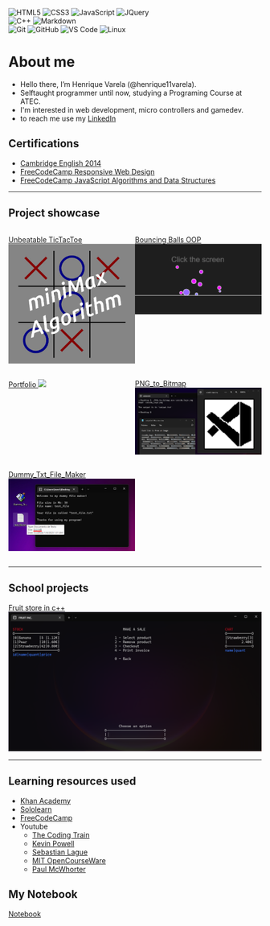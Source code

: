 <!-- <style>
  .icons{
    text-align: center;
  }

  .projects {
    display: grid;
    grid-template-columns: 1fr 1fr;
  }
  .projects a {
    margin: 20px;
    display: flex;
    flex-direction: column;
  }

  @media screen and (max-width: 600px) {
    .projects {
      grid-template-columns: 1fr;
    }
  }
</style> -->

<div class="oogabooga">

![HTML5](https://img.shields.io/badge/-HTML5-%23E44D27?style=for-the-badge&logo=html5&logoColor=ffffff)
![CSS3](https://img.shields.io/badge/-CSS3-%231572B6?style=for-the-badge&logo=css3)
![JavaScript](https://img.shields.io/badge/-JavaScript-%23F7DF1C?style=for-the-badge&logo=javascript&logoColor=000000&labelColor=%23F7DF1C&color=%23FFCE5A)
![JQuery](https://img.shields.io/badge/jQuery-0769AD?style=for-the-badge&logo=jquery&logoColor=white)
<br>
![C++](https://img.shields.io/badge/C%2B%2B-00599C?style=for-the-badge&logo=c%2B%2B&logoColor=white)
![Markdown](https://img.shields.io/badge/Markdown-000000?style=for-the-badge&logo=markdown&logoColor=white)
<br/>
![Git](https://img.shields.io/badge/-Git-%23F05032?style=for-the-badge&logo=git&logoColor=%23ffffff)
![GitHub](https://img.shields.io/badge/-GitHub-181717?style=for-the-badge&logo=github)
![VS Code](http://img.shields.io/badge/-VS%20Code-007ACC?style=for-the-badge&logo=visual-studio-code&logoColor=ffffff)
![Linux](http://img.shields.io/badge/-Linux-0078D6?style=for-the-badge&logo=linux&logoColor=ffffff)
<br/>

</div>

# About me
- Hello there, I’m Henrique Varela (@henrique11varela).
- Selftaught programmer until now, studying a Programing Course at ATEC.
- I'm interested in web development, micro controllers and gamedev.
- to reach me use my [LinkedIn](https://www.linkedin.com/in/henrique-varela/)

## Certifications

- [Cambridge English 2014](https://i.imgur.com/sADWAkY.png)
- [FreeCodeCamp Responsive Web Design](https://www.freecodecamp.org/certification/henrique_varela/responsive-web-design)
- [FreeCodeCamp JavaScript Algorithms and Data Structures](https://www.freecodecamp.org/certification/henrique_varela/javascript-algorithms-and-data-structures)


---

## Project showcase

<div style="display: grid; grid-template-columns: 1fr 1fr;">

  [Unbeatable TicTacToe  
  ![](/UnbeatableTicTacToeJS.png)](https://henrique11varela.github.io/UnbeatableTicTacToeJS/)

  [Bouncing Balls OOP
  ![](/Ball-physics-OOP.png)](https://editor.p5js.org/henrique11varela/full/HoJUcA-iM)

  [Portfolio
  ![](/Portfolio.png)](https://henrique11varela.github.io/)

  [PNG_to_Bitmap  
  ![](/PNG_to_Bitmap.png)](https://github.com/henrique11varela/PNG_to_Bitmap)

  [Dummy_Txt_File_Maker  
  ![](/Dummy_Txt_File_Maker.png)](https://github.com/henrique11varela/Dummy_Txt_File_Maker)

</div>

---

## School projects

[Fruit store in c++
![](/atec-t1-loja.png)](https://github.com/henrique11varela/atec-t1-loja)

---

## Learning resources used

- [Khan Academy](https://www.khanacademy.org/computing/computer-programming)
- [Sololearn](https://www.sololearn.com/)
- [FreeCodeCamp](https://www.freecodecamp.org/)
- Youtube
  - [The Coding Train](https://www.youtube.com/channel/UCvjgXvBlbQiydffZU7m1_aw)
  - [Kevin Powell](https://www.youtube.com/@KevinPowell)
  - [Sebastian Lague](https://www.youtube.com/@SebastianLague)
  - [MIT OpenCourseWare](https://www.youtube.com/@mitocw)
  - [Paul McWhorter](https://www.youtube.com/@paulmcwhorter)

## My Notebook

[Notebook](https://github.com/henrique11varela/PersonalNotebook)
